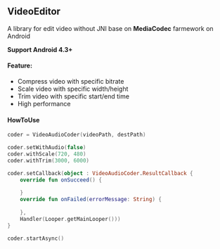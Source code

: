 ## VideoEditor
A library for edit video without JNI base on **MediaCodec** farmework on Android

**Support Android 4.3+**

#### Feature:
* Compress video with specific bitrate
* Scale video with specific width/height
* Trim video with specific start/end time
* High performance

#### HowToUse

``` kotlin
coder = VideoAudioCoder(videoPath, destPath)

coder.setWithAudio(false)
coder.withScale(720, 480)
coder.withTrim(3000, 6000)

coder.setCallback(object : VideoAudioCoder.ResultCallback {
    override fun onSucceed() {
         
    }
    override fun onFailed(errorMessage: String) {
                  
    },
    Handler(Looper.getMainLooper()))
}

coder.startAsync()

```
